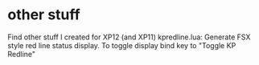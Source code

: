 # other stuff
Find other stuff I created for XP12 (and XP11)
kpredline.lua: Generate FSX style red line status display. To toggle display bind key to "Toggle KP Redline"